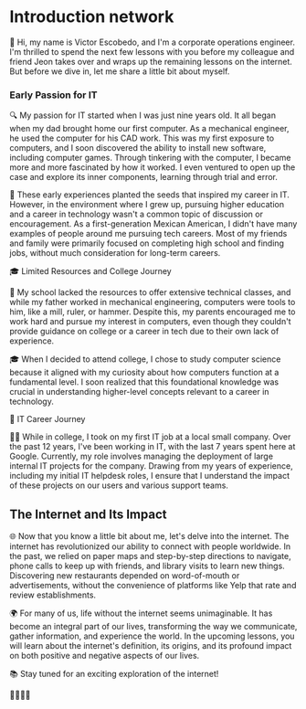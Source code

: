 # Introduction network

👋 Hi, my name is Victor Escobedo, and I'm a corporate operations engineer. I'm thrilled to spend the next few lessons with you before my colleague and friend Jeon takes over and wraps up the remaining lessons on the internet. But before we dive in, let me share a little bit about myself.

### Early Passion for IT

🔍 My passion for IT started when I was just nine years old. It all began when my dad brought home our first computer. As a mechanical engineer, he used the computer for his CAD work. This was my first exposure to computers, and I soon discovered the ability to install new software, including computer games. Through tinkering with the computer, I became more and more fascinated by how it worked. I even ventured to open up the case and explore its inner components, learning through trial and error.

🌱 These early experiences planted the seeds that inspired my career in IT. However, in the environment where I grew up, pursuing higher education and a career in technology wasn't a common topic of discussion or encouragement. As a first-generation Mexican American, I didn't have many examples of people around me pursuing tech careers. Most of my friends and family were primarily focused on completing high school and finding jobs, without much consideration for long-term careers.

🎓 Limited Resources and College Journey

🚧 My school lacked the resources to offer extensive technical classes, and while my father worked in mechanical engineering, computers were tools to him, like a mill, ruler, or hammer. Despite this, my parents encouraged me to work hard and pursue my interest in computers, even though they couldn't provide guidance on college or a career in tech due to their own lack of experience.

🎓 When I decided to attend college, I chose to study computer science because it aligned with my curiosity about how computers function at a fundamental level. I soon realized that this foundational knowledge was crucial in understanding higher-level concepts relevant to a career in technology.

💼 IT Career Journey

👨‍💻 While in college, I took on my first IT job at a local small company. Over the past 12 years, I've been working in IT, with the last 7 years spent here at Google. Currently, my role involves managing the deployment of large internal IT projects for the company. Drawing from my years of experience, including my initial IT helpdesk roles, I ensure that I understand the impact of these projects on our users and various support teams.

## The Internet and Its Impact

🌐 Now that you know a little bit about me, let's delve into the internet. The internet has revolutionized our ability to connect with people worldwide. In the past, we relied on paper maps and step-by-step directions to navigate, phone calls to keep up with friends, and library visits to learn new things. Discovering new restaurants depended on word-of-mouth or advertisements, without the convenience of platforms like Yelp that rate and review establishments.

🌍 For many of us, life without the internet seems unimaginable. It has become an integral part of our lives, transforming the way we communicate, gather information, and experience the world. In the upcoming lessons, you will learn about the internet's definition, its origins, and its profound impact on both positive and negative aspects of our lives.

📚 Stay tuned for an exciting exploration of the internet!

👨‍💻🌐🌟